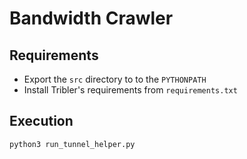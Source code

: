 # Bandwidth Crawler

## Requirements

* Export the `src` directory to to the `PYTHONPATH`
* Install Tribler's requirements from `requirements.txt`

## Execution

```shell
python3 run_tunnel_helper.py
```